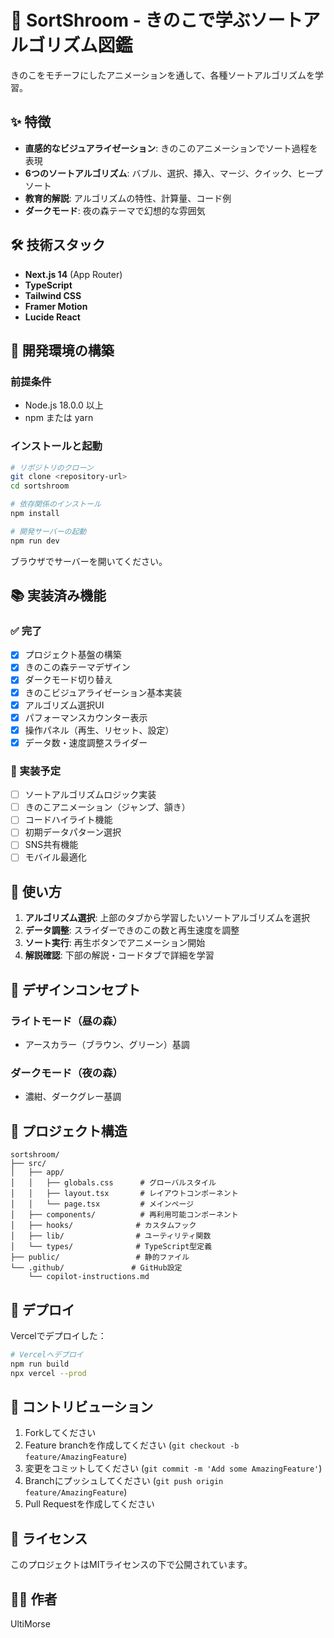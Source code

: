 # 🍄 SortShroom - きのこで学ぶソートアルゴリズム図鑑

きのこをモチーフにしたアニメーションを通して、各種ソートアルゴリズムを学習。

## ✨ 特徴

- **直感的なビジュアライゼーション**: きのこのアニメーションでソート過程を表現
- **6つのソートアルゴリズム**: バブル、選択、挿入、マージ、クイック、ヒープソート
- **教育的解説**: アルゴリズムの特性、計算量、コード例
- **ダークモード**: 夜の森テーマで幻想的な雰囲気

## 🛠️ 技術スタック

- **Next.js 14** (App Router)
- **TypeScript**
- **Tailwind CSS**
- **Framer Motion**
- **Lucide React**

## 🚀 開発環境の構築

### 前提条件
- Node.js 18.0.0 以上
- npm または yarn

### インストールと起動

```bash
# リポジトリのクローン
git clone <repository-url>
cd sortshroom

# 依存関係のインストール
npm install

# 開発サーバーの起動
npm run dev
```

ブラウザでサーバーを開いてください。

## 📚 実装済み機能

### ✅ 完了
- [x] プロジェクト基盤の構築
- [x] きのこの森テーマデザイン
- [x] ダークモード切り替え
- [x] きのこビジュアライゼーション基本実装
- [x] アルゴリズム選択UI
- [x] パフォーマンスカウンター表示
- [x] 操作パネル（再生、リセット、設定）
- [x] データ数・速度調整スライダー

### 🚧 実装予定
- [ ] ソートアルゴリズムロジック実装
- [ ] きのこアニメーション（ジャンプ、頷き）
- [ ] コードハイライト機能
- [ ] 初期データパターン選択
- [ ] SNS共有機能
- [ ] モバイル最適化

## 🎯 使い方

1. **アルゴリズム選択**: 上部のタブから学習したいソートアルゴリズムを選択
2. **データ調整**: スライダーできのこの数と再生速度を調整
3. **ソート実行**: 再生ボタンでアニメーション開始
4. **解説確認**: 下部の解説・コードタブで詳細を学習

## 🎨 デザインコンセプト

### ライトモード（昼の森）
- アースカラー（ブラウン、グリーン）基調

### ダークモード（夜の森）
- 濃紺、ダークグレー基調

## 📁 プロジェクト構造

```
sortshroom/
├── src/
│   ├── app/
│   │   ├── globals.css      # グローバルスタイル
│   │   ├── layout.tsx       # レイアウトコンポーネント
│   │   └── page.tsx         # メインページ
│   ├── components/          # 再利用可能コンポーネント
│   ├── hooks/              # カスタムフック
│   ├── lib/                # ユーティリティ関数
│   └── types/              # TypeScript型定義
├── public/                 # 静的ファイル
└── .github/               # GitHub設定
    └── copilot-instructions.md
```

## 🚀 デプロイ

Vercelでデプロイした：

```bash
# Vercelへデプロイ
npm run build
npx vercel --prod
```

## 🤝 コントリビューション

1. Forkしてください
2. Feature branchを作成してください (`git checkout -b feature/AmazingFeature`)
3. 変更をコミットしてください (`git commit -m 'Add some AmazingFeature'`)
4. Branchにプッシュしてください (`git push origin feature/AmazingFeature`)
5. Pull Requestを作成してください

## 📝 ライセンス

このプロジェクトはMITライセンスの下で公開されています。

## 👨‍💻 作者

UltiMorse
